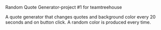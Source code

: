 Random Quote Generator-project #1 for teamtreehouse 

A quote generator that changes quotes and background color every 20 seconds and on button click.
A random color is produced every time. 
